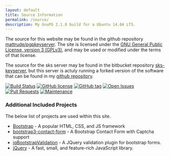 ```yaml
---
layout: default
title: Source Information
permalink: /source/
description: My GnuPG 2.1.8 build for a Ubuntu 14.04 LTS.
---
```


The source for this website may be found in the github repository [mattrude/pgpkeyserver](https://github.com/mattrude/pgpkeyserver#readme).  The site is licensed under the [GNU General Public License, version 3 (GPLv3)](https://raw.githubusercontent.com/mattrude/pgpkeyserver/master/LICENSE), and may be used or modified under the terms of that license.

The source for the sks server may be found in the bitbucket repository [sks-keyserver](https://bitbucket.org/skskeyserver/sks-keyserver/), but this server is actuly running a forked version of the software that can be found in my [github repository](https://github.com/mattrude/sks-keyserver).

[![Build Status](https://travis-ci.org/mattrude/pgpkeyserver.svg?branch=master)](https://travis-ci.org/mattrude/pgpkeyserver) [![GitHub license](https://img.shields.io/github/license/mattrude/pgpkeyserver.svg)](https://github.com/mattrude/pgpkeyserver/blob/master/LICENSE) [![GitHub tag](https://img.shields.io/github/tag/mattrude/pgpkeyserver.svg)](https://github.com/mattrude/pgpkeyserver/tags) [![Open Issues](https://img.shields.io/github/issues-raw/mattrude/pgpkeyserver.svg)](https://github.com/mattrude/pgpkeyserver/issues) [![Pull Requests](https://img.shields.io/github/issues-pr-raw/mattrude/pgpkeyserver.svg)](https://github.com/mattrude/pgpkeyserver/pulls) [![Maintenance](https://img.shields.io/maintenance/yes/2018.svg)](https://github.com/mattrude/pgpkeyserver)

### Additional Included Projects

The below list of projects are used within this site.

* [Bootstrap](http://getbootstrap.com/) - A popular HTML, CSS, and JS framework
* [bootstrap3-contact-form](https://github.com/jonmbake/bootstrap3-contact-form) - A Bootstrap Contact Form with Captcha support
* [jqBootstrapValidation](https://reactiveraven.github.io/jqBootstrapValidation/) - A JQuery validation plugin for bootstrap forms.
* [jQuery](http://jquery.com/) - A fast, small, and feature-rich JavaScript library.
